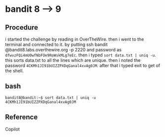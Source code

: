 # bandit 8 --> 9

## Procedure
i started the challenge by reading in OverTheWire.
then i went to the terminal and connected to it.
by putting ssh bandit @bandit8.labs.overthewire.org -p 2220 
and password as `dfwvzFQi4mU0wfNbFOe9RoWskMLg7eEc`.
then i typed `sort data.txt | uniq -u`.
this sorts data.txt to all  the lines which are unique.
then i noted the password `4CKMh1JI91bUIZZPXDqGanal4xvAg0JM`.
after that i typed exit to get of the shell.


## bash
`bandit8@bandit:~$ sort data.txt | uniq -u
4CKMh1JI91bUIZZPXDqGanal4xvAg0JM`

## Reference
Copilot
